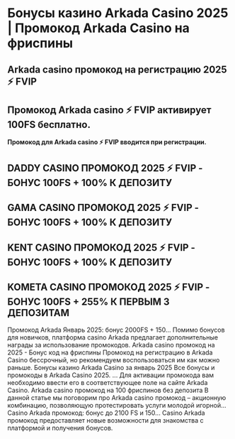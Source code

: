 # Бонусы казино Arkada Casino 2025 | Промокод Arkada Casino на фриспины

## Arkada casino промокод на регистрацию 2025 ⚡️ FVIP

## Промокод Arkada casino ⚡️ FVIP активирует 100FS бесплатно.

**Промокод для Arkada casino ⚡️ FVIP вводится при регистрации.**

## DADDY CASINO ПРОМОКОД 2025 ⚡️ FVIP - БОНУС 100FS + 100% К ДЕПОЗИТУ
## GAMA CASINO ПРОМОКОД 2025 ⚡️ FVIP - БОНУС 100FS + 100% К ДЕПОЗИТУ
## KENT CASINO ПРОМОКОД 2025 ⚡️ FVIP - БОНУС 100FS + 100% К ДЕПОЗИТУ
## KOMETA CASINO ПРОМОКОД 2025 ⚡️ FVIP - БОНУС 100FS + 255% К ПЕРВЫМ 3 ДЕПОЗИТАМ


Промокод Arkada Январь 2025: бонус 2000FS + 150...
Помимо бонусов для новичков, платформа casino Arkada предлагает дополнительные награды за использование промокодов.
Arkada casino промокод на 2025 - Бонус код на фриспины
Промокод на регистрацию в Arkada Casino бессрочный, но рекомендуем воспользоваться им как можно раньше.
Бонусы казино Arkada Casino за январь 2025
Все бонусы и промокоды в Arkada Casino 2025. ... Для активации промокода вам необходимо ввести его в соответствующее поле на сайте Arkada Casino.
Arkada casino промокод на 100 фриспинов без депозита
В данной статье мы поговорим про Arkada casino промокод – акционную комбинацию, позволяющую протестировать услуги молодой игорной...
Casino Arkada промокод: бонус до 2100 FS и 150...
Casino Arkada промокод предоставляет новые возможности для знакомства с платформой и получения бонусов.
